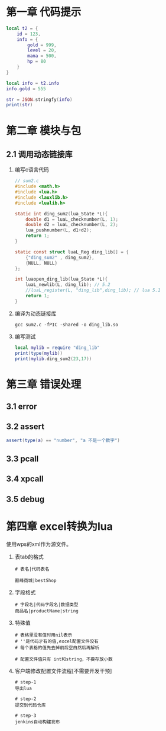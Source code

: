 # 第一章 代码提示

```lua
local t2 = {
    id = 123,
    info = {
        gold = 999,
        level = 20,
        mana = 500,
        hp = 80
    }
}

local info = t2.info
info.gold = 555

str = JSON.stringfy(info)
print(str)
```



# 第二章 模块与包



## 2.1 调用动态链接库

1. 编写c语言代码

   ```c
   // sum2.c
   #include <math.h>
   #include <lua.h>
   #include <lauxlib.h>
   #include <lualib.h>
   
   static int ding_sum2(lua_State *L){
       double d1 = luaL_checknumber(L, 1);
       double d2 = luaL_checknumber(L, 2);
       lua_pushnumber(L, d1+d2);
       return 1;
   }
   
   static const struct luaL_Reg ding_lib[] = {
       {"ding_sum2" , ding_sum2},
       {NULL, NULL}
   };
   
   int luaopen_ding_lib(lua_State *L){
       luaL_newlib(L, ding_lib); // 5.2
       //luaL_register(L, "ding_lib",ding_lib); // lua 5.1
       return 1;
   }
   ```

2. 编译为动态链接库

   ```shell
   gcc sum2.c -fPIC -shared -o ding_lib.so
   ```

3. 编写测试

   ```lua
   local mylib = require "ding_lib"
   print(type(mylib))
   print(mylib.ding_sum2(23,17))
   ```



# 第三章 错误处理



## 3.1 error



## 3.2 assert

```lua
assert(type(a) == "number", "a 不是一个数字")
```



## 3.3 pcall



## 3.4 xpcall



## 3.5 debug





# 第四章 excel转换为lua

使用wps的xml作为源文件。

1. 表tab的格式

   ```shell
   # 表名|代码表名
   
   巅峰商城|bestShop
   ```

2. 字段格式

   ```shell
   # 字段名|代码字段名|数据类型
   商品名|productName|string
   ```

3. 特殊值

   ```shell
   # 表格里没有值时用nil表示
   # ''是代码才有的值,excel配置文件没有
   # 每个表格的值先去掉前后空白然后再解析
   
   # 配置文件值只有 int和string，不要存放小数
   ```

4. 客户端修改配置文件流程[不需要开发干预]

   ```shell
   # step-1
   导出lua
   
   # step-2
   提交到代码仓库
   
   # step-3
   jenkins自动构建发布
   ```

   
